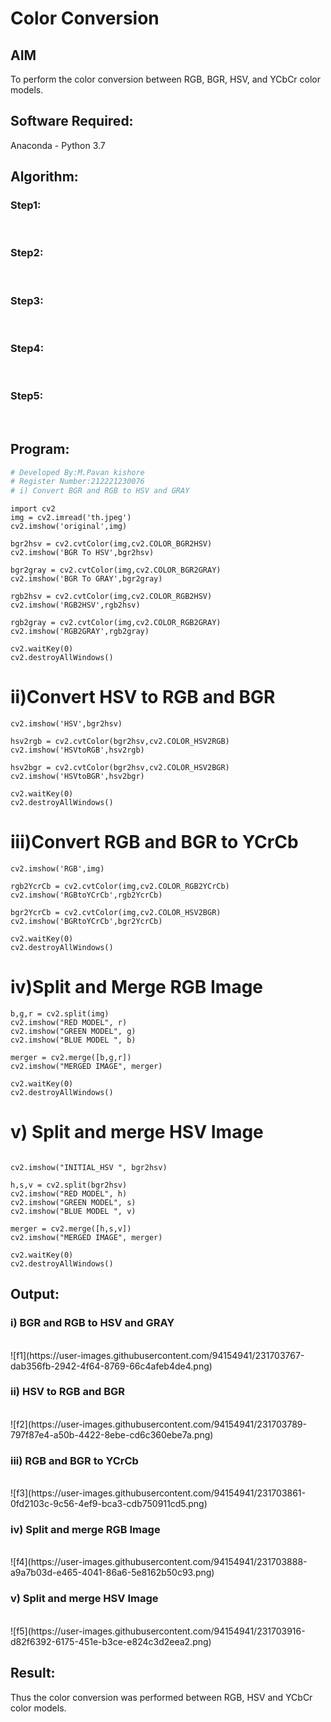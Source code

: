 # Color Conversion
## AIM
To perform the color conversion between RGB, BGR, HSV, and YCbCr color models.

## Software Required:
Anaconda - Python 3.7
## Algorithm:
### Step1:
<br>

### Step2:
<br>

### Step3:
<br>

### Step4:
<br>

### Step5:
<br>

## Program:
```python
# Developed By:M.Pavan kishore
# Register Number:212221230076
# i) Convert BGR and RGB to HSV and GRAY
```
```
import cv2
img = cv2.imread('th.jpeg')
cv2.imshow('original',img)

bgr2hsv = cv2.cvtColor(img,cv2.COLOR_BGR2HSV)
cv2.imshow('BGR To HSV',bgr2hsv)

bgr2gray = cv2.cvtColor(img,cv2.COLOR_BGR2GRAY)
cv2.imshow('BGR To GRAY',bgr2gray)

rgb2hsv = cv2.cvtColor(img,cv2.COLOR_RGB2HSV)
cv2.imshow('RGB2HSV',rgb2hsv)

rgb2gray = cv2.cvtColor(img,cv2.COLOR_RGB2GRAY)
cv2.imshow('RGB2GRAY',rgb2gray)

cv2.waitKey(0)
cv2.destroyAllWindows()
```




# ii)Convert HSV to RGB and BGR
```
cv2.imshow('HSV',bgr2hsv)

hsv2rgb = cv2.cvtColor(bgr2hsv,cv2.COLOR_HSV2RGB)
cv2.imshow('HSVtoRGB',hsv2rgb)

hsv2bgr = cv2.cvtColor(bgr2hsv,cv2.COLOR_HSV2BGR)
cv2.imshow('HSVtoBGR',hsv2bgr)

cv2.waitKey(0)
cv2.destroyAllWindows()
```




# iii)Convert RGB and BGR to YCrCb
```
cv2.imshow('RGB',img)

rgb2YcrCb = cv2.cvtColor(img,cv2.COLOR_RGB2YCrCb)
cv2.imshow('RGBtoYCrCb',rgb2YcrCb)

bgr2YcrCb = cv2.cvtColor(img,cv2.COLOR_HSV2BGR)
cv2.imshow('BGRtoYCrCb',bgr2YcrCb)

cv2.waitKey(0)
cv2.destroyAllWindows()
```



# iv)Split and Merge RGB Image
```
b,g,r = cv2.split(img)
cv2.imshow("RED MODEL", r)
cv2.imshow("GREEN MODEL", g)
cv2.imshow("BLUE MODEL ", b)

merger = cv2.merge([b,g,r])
cv2.imshow("MERGED IMAGE", merger)

cv2.waitKey(0)
cv2.destroyAllWindows()
```



# v) Split and merge HSV Image
```

cv2.imshow("INITIAL_HSV ", bgr2hsv)

h,s,v = cv2.split(bgr2hsv)
cv2.imshow("RED MODEL", h)
cv2.imshow("GREEN MODEL", s)
cv2.imshow("BLUE MODEL ", v)

merger = cv2.merge([h,s,v])
cv2.imshow("MERGED IMAGE", merger)

cv2.waitKey(0)
cv2.destroyAllWindows()
```




## Output:
### i) BGR and RGB to HSV and GRAY
<br>
![f1](https://user-images.githubusercontent.com/94154941/231703767-dab356fb-2942-4f64-8769-66c4afeb4de4.png)
<br>

### ii) HSV to RGB and BGR
<br>
![f2](https://user-images.githubusercontent.com/94154941/231703789-797f87e4-a50b-4422-8ebe-cd6c360ebe7a.png)
<br>

### iii) RGB and BGR to YCrCb
<br>
![f3](https://user-images.githubusercontent.com/94154941/231703861-0fd2103c-9c56-4ef9-bca3-cdb750911cd5.png)
<br>

### iv) Split and merge RGB Image
<br>
![f4](https://user-images.githubusercontent.com/94154941/231703888-a9a7b03d-e465-4041-86a6-5e8162b50c93.png)
<br>


### v) Split and merge HSV Image
<br>
![f5](https://user-images.githubusercontent.com/94154941/231703916-d82f6392-6175-451e-b3ce-e824c3d2eea2.png)

<br>


## Result:
Thus the color conversion was performed between RGB, HSV and YCbCr color models.
